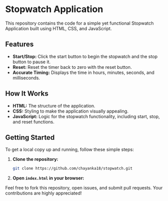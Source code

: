 
# Stopwatch Application

This repository contains the code for a simple yet functional Stopwatch Application built using HTML, CSS, and JavaScript.

## Features
- **Start/Stop:** Click the start button to begin the stopwatch and the stop button to pause it.
- **Reset:** Reset the timer back to zero with the reset button.
- **Accurate Timing:** Displays the time in hours, minutes, seconds, and milliseconds.

## How It Works
- **HTML:** The structure of the application.
- **CSS:** Styling to make the application visually appealing.
- **JavaScript:** Logic for the stopwatch functionality, including start, stop, and reset functions.

## Getting Started
To get a local copy up and running, follow these simple steps:

1. **Clone the repository:**
   ```sh
   git clone https://github.com/chayanka18/stopwatch.git
   ```
2. **Open `index.html` in your browser:**

Feel free to fork this repository, open issues, and submit pull requests. Your contributions are highly appreciated!
